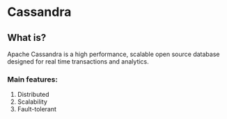 # Cassandra
## What is?
Apache Cassandra is a high performance, scalable open source database designed for real time transactions and analytics. 
### Main features:
1. Distributed
2. Scalability
3. Fault-tolerant

